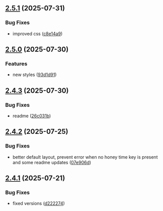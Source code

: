 ## [2.5.1](https://github.com/tearoom1/uniform-contact-block/compare/v2.5.0...v2.5.1) (2025-07-31)


### Bug Fixes

* improved css ([c8e14a9](https://github.com/tearoom1/uniform-contact-block/commit/c8e14a90cbae0370f08c7fae689def909d1064a8))

## [2.5.0](https://github.com/tearoom1/uniform-contact-block/compare/v2.4.3...v2.5.0) (2025-07-30)


### Features

* new styles ([93d1d91](https://github.com/tearoom1/uniform-contact-block/commit/93d1d91c6881eae70704b0dac07b263301475daf))

## [2.4.3](https://github.com/tearoom1/uniform-contact-block/compare/v2.4.2...v2.4.3) (2025-07-30)


### Bug Fixes

* readme ([26c031b](https://github.com/tearoom1/uniform-contact-block/commit/26c031ba103d855e79fc6b1e5be549830d56a06c))

## [2.4.2](https://github.com/tearoom1/uniform-contact-block/compare/v2.4.1...v2.4.2) (2025-07-25)


### Bug Fixes

* better default layout, prevent error when no honey time key is present and some readme updates ([07e906d](https://github.com/tearoom1/uniform-contact-block/commit/07e906d6f06ab25b9bf5d428fd7f523a6fee992e))

## [2.4.1](https://github.com/tearoom1/uniform-contact-block/compare/v2.4.0...v2.4.1) (2025-07-21)


### Bug Fixes

* fixed versions ([d222274](https://github.com/tearoom1/uniform-contact-block/commit/d2222745d2b208dc639693771cda73efd3c4762c))

